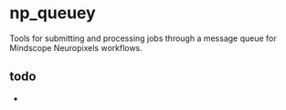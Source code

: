 # np_queuey
Tools for submitting and processing jobs through a message queue for Mindscope Neuropixels workflows.

## todo 
- 